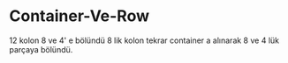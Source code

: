 # Container-Ve-Row
12 kolon 8 ve 4' e bölündü 8 lik kolon tekrar container a alınarak 8 ve 4 lük parçaya bölündü.
